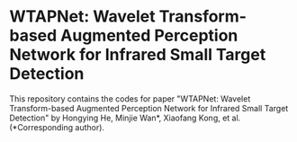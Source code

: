 # WTAPNet: Wavelet Transform-based Augmented Perception Network for Infrared Small Target Detection
This repository contains the codes for paper "WTAPNet: Wavelet Transform-based Augmented Perception Network for Infrared Small Target Detection" by Hongying He, Minjie Wan*, Xiaofang Kong, et al. (*Corresponding author).
